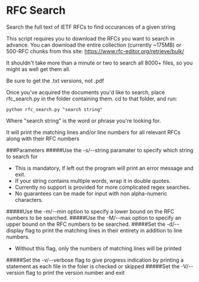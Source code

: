 # RFC Search
Search the full text of IETF RFCs to find occurances of a given string

This script requires you to download the RFCs you want to search in advance.
You can download the entire collection (currently ~175MB) or 500-RFC chunks from this site:
https://www.rfc-editor.org/retrieve/bulk/

It shouldn't take more than a minute or two to search all 8000+ files, so you might as well get them all.

Be sure to get the .txt versions, not .pdf

Once you've acquired the documents you'd like to search, place rfc_search.py in the folder containing them.
cd to that folder, and run:

    python rfc_search.py "search string"
 
Where "search string" is the word or phrase you're looking for.

It will print the matching lines and/or line numbers for all relevant RFCs along with their RFC numbers


###Parameters
#####Use the -s/--string paramater to specify which string to search for
 - This is mandatory, if left out the program will print an error message and exit.
 - If your string contains multiple words, wrap it in double quotes.
 - Currently no support is provided for more complicated regex searches.
 - No guarantees can be made for input with non alpha-numeric characters.
 
#####Use the -m/--min option to specify a lower bound on the RFC numbers to be searched.
#####Use the -M/--max option to specify an upper bound on the RFC numbers to be searched.
#####Set the -d/--display flag to print the matching lines in their entirety in addition to line numbers.
 - Without this flag, only the numbers of matching lines will be printed
 
#####Set the -v/--verbose flag to give progress indication by printing a statement as each file in the foler is checked or skipped
#####Set the -V/--version flag to print the version number and exit
